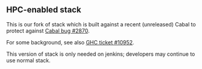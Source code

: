 ## HPC-enabled stack

This is our fork of stack which is built against a recent (unreleased) Cabal to
protect against [Cabal bug #2870](https://github.com/haskell/cabal/issues/2870).

For some background, see also
[GHC ticket #10952](https://ghc.haskell.org/trac/ghc/ticket/10952).

This version of stack is only needed on jenkins; developers may continue to use
normal stack.

